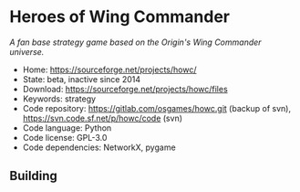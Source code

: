 # Heroes of Wing Commander

_A fan base strategy game based on the Origin's Wing Commander universe._

- Home: https://sourceforge.net/projects/howc/
- State: beta, inactive since 2014
- Download: https://sourceforge.net/projects/howc/files
- Keywords: strategy
- Code repository: https://gitlab.com/osgames/howc.git (backup of svn), https://svn.code.sf.net/p/howc/code (svn)
- Code language: Python
- Code license: GPL-3.0
- Code dependencies: NetworkX, pygame

## Building
